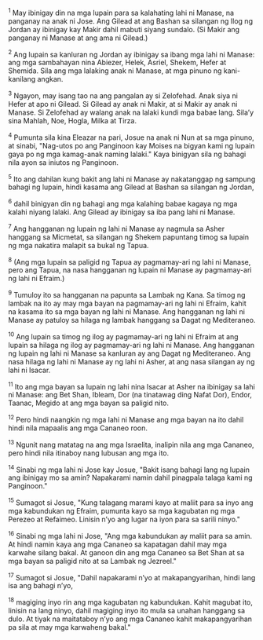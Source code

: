 <sup>1</sup>
May ibinigay din na mga lupain para sa kalahating lahi ni Manase, na panganay na anak ni Jose. Ang Gilead at ang Bashan sa silangan ng Ilog ng Jordan ay ibinigay kay Makir dahil mabuti siyang sundalo. (Si Makir ang panganay ni Manase at ang ama ni Gilead.) 

<sup>2</sup>
Ang lupain sa kanluran ng Jordan ay ibinigay sa ibang mga lahi ni Manase: ang mga sambahayan nina Abiezer, Helek, Asriel, Shekem, Hefer at Shemida. Sila ang mga lalaking anak ni Manase, at mga pinuno ng kani-kanilang angkan. 

<sup>3</sup>
Ngayon, may isang tao na ang pangalan ay si Zelofehad. Anak siya ni Hefer at apo ni Gilead. Si Gilead ay anak ni Makir, at si Makir ay anak ni Manase. Si Zelofehad ay walang anak na lalaki kundi mga babae lang. Silaʼy sina Mahlah, Noe, Hogla, Milka at Tirza. 

<sup>4</sup>
Pumunta sila kina Eleazar na pari, Josue na anak ni Nun at sa mga pinuno, at sinabi, "Nag-utos po ang Panginoon kay Moises na bigyan kami ng lupain gaya po ng mga kamag-anak naming lalaki." Kaya binigyan sila ng bahagi nila ayon sa iniutos ng Panginoon. 

<sup>5</sup>
Ito ang dahilan kung bakit ang lahi ni Manase ay nakatanggap ng sampung bahagi ng lupain, hindi kasama ang Gilead at Bashan sa silangan ng Jordan, 

<sup>6</sup>
dahil binigyan din ng bahagi ang mga kalahing babae kagaya ng mga kalahi niyang lalaki. Ang Gilead ay ibinigay sa iba pang lahi ni Manase. 

<sup>7</sup>
Ang hangganan ng lupain ng lahi ni Manase ay nagmula sa Asher hanggang sa Micmetat, sa silangan ng Shekem papuntang timog sa lupain ng mga nakatira malapit sa bukal ng Tapua. 

<sup>8</sup>
(Ang mga lupain sa paligid ng Tapua ay pagmamay-ari ng lahi ni Manase, pero ang Tapua, na nasa hangganan ng lupain ni Manase ay pagmamay-ari ng lahi ni Efraim.) 

<sup>9</sup>
Tumuloy ito sa hangganan na papunta sa Lambak ng Kana. Sa timog ng lambak na ito ay may mga bayan na pagmamay-ari ng lahi ni Efraim, kahit na kasama ito sa mga bayan ng lahi ni Manase. Ang hangganan ng lahi ni Manase ay patuloy sa hilaga ng lambak hanggang sa Dagat ng Mediteraneo. 

<sup>10</sup>
Ang lupain sa timog ng ilog ay pagmamay-ari ng lahi ni Efraim at ang lupain sa hilaga ng ilog ay pagmamay-ari ng lahi ni Manase. Ang hangganan ng lupain ng lahi ni Manase sa kanluran ay ang Dagat ng Mediteraneo. Ang nasa hilaga ng lahi ni Manase ay ng lahi ni Asher, at ang nasa silangan ay ng lahi ni Isacar. 

<sup>11</sup>
Ito ang mga bayan sa lupain ng lahi nina Isacar at Asher na ibinigay sa lahi ni Manase: ang Bet Shan, Ibleam, Dor (na tinatawag ding Nafat Dor), Endor, Taanac, Megido at ang mga bayan sa paligid nito. 

<sup>12</sup>
Pero hindi naangkin ng mga lahi ni Manase ang mga bayan na ito dahil hindi nila mapaalis ang mga Cananeo roon. 

<sup>13</sup>
Ngunit nang matatag na ang mga Israelita, inalipin nila ang mga Cananeo, pero hindi nila itinaboy nang lubusan ang mga ito. 

<sup>14</sup>
Sinabi ng mga lahi ni Jose kay Josue, "Bakit isang bahagi lang ng lupain ang ibinigay mo sa amin? Napakarami namin dahil pinagpala talaga kami ng Panginoon." 

<sup>15</sup>
Sumagot si Josue, "Kung talagang marami kayo at maliit para sa inyo ang mga kabundukan ng Efraim, pumunta kayo sa mga kagubatan ng mga Perezeo at Refaimeo. Linisin nʼyo ang lugar na iyon para sa sarili ninyo." 

<sup>16</sup>
Sinabi ng mga lahi ni Jose, "Ang mga kabundukan ay maliit para sa amin. At hindi namin kaya ang mga Cananeo sa kapatagan dahil may mga karwahe silang bakal. At ganoon din ang mga Cananeo sa Bet Shan at sa mga bayan sa paligid nito at sa Lambak ng Jezreel." 

<sup>17</sup>
Sumagot si Josue, "Dahil napakarami nʼyo at makapangyarihan, hindi lang isa ang bahagi nʼyo, 

<sup>18</sup>
magiging inyo rin ang mga kagubatan ng kabundukan. Kahit magubat ito, linisin na lang ninyo, dahil magiging inyo ito mula sa unahan hanggang sa dulo. At tiyak na maitataboy nʼyo ang mga Cananeo kahit makapangyarihan pa sila at may mga karwaheng bakal."